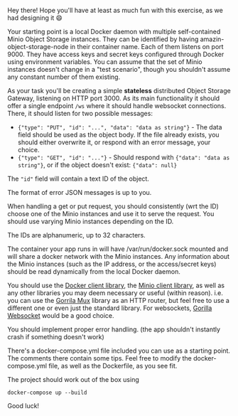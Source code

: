 Hey there! Hope you'll have at least as much fun with this exercise, as we had designing it 😄

Your starting point is a local Docker daemon with multiple self-contained Minio Object Storage instances.
They can be identified by having amazin-object-storage-node in their container name.
Each of them listens on port 9000.
They have access keys and secret keys configured through Docker using environment variables.
You can assume that the set of Minio instances doesn't change in a "test scenario", though you shouldn't assume any constant number of them existing.

As your task you'll be creating a simple **stateless** distributed Object Storage Gateway, listening on HTTP port 3000.
As its main functionality it should offer a single endpoint `/ws` where it should handle websocket connections. There, it should listen for two possible messages:
 - `{"type": "PUT", "id": "...", "data": "data as string"}` - The data field should be used as the object body. If the file already exists, you should either overwrite it, or respond with an error message, your choice.
 - `{"type": "GET", "id": "..."}` - Should respond with `{"data": "data as string"}`, or if the object doesn't exist: `{"data": null}`

The `"id"` field will contain a text ID of the object.

The format of error JSON messages is up to you.

When handling a get or put request, you should consistently (wrt the ID) choose one of the Minio instances and use it to serve the request.
You should use varying Minio instances depending on the ID.

The IDs are alphanumeric, up to 32 characters.

The container your app runs in will have /var/run/docker.sock mounted and will share a docker network with the Minio instances.
Any information about the Minio instances (such as the IP address, or the access/secret keys) should be read dynamically from the local Docker daemon.

You should use the [Docker client library](https://github.com/moby/moby/tree/master/client),
the [Minio client library](https://github.com/minio/minio-go),
as well as any other libraries you may deem necessary or useful (within reason).
i.e. you can use the [Gorrila Mux](https://github.com/gorilla/mux) library as an HTTP router,
but feel free to use a different one or even just the standard library.
For websockets, [Gorilla Websocket](https://github.com/gorilla/websocket) would be a good choice.

You should implement proper error handling. (the app shouldn't instantly crash if something doesn't work)

There's a docker-compose.yml file included you can use as a starting point. The comments there contain some tips.
Feel free to modify the docker-compose.yml file, as well as the Dockerfile, as you see fit.

The project should work out of the box using
```
docker-compose up --build
```

Good luck!
